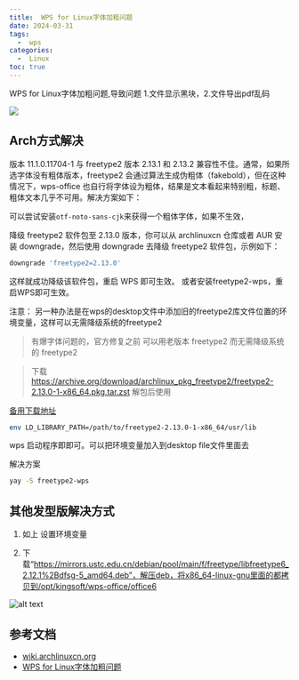 ```yaml
---
title:  WPS for Linux字体加粗问题
date: 2024-03-31
tags:
  -  wps
categories:
  -  Linux
toc: true
---
```


 WPS for Linux字体加粗问题,导致问题 1.文件显示黑块，2.文件导出pdf乱码

<!-- more -->

![](https://hehunfan-1300293535.cos.ap-shanghai.myqcloud.com/img/2024/202404011443145.png)

## Arch方式解决

版本 11.1.0.11704-1 与 freetype2 版本 2.13.1 和 2.13.2 兼容性不佳。通常，如果所选字体没有粗体版本，freetype2 会通过算法生成伪粗体（fakebold），但在这种情况下，wps-office 也自行将字体设为粗体，结果是文本看起来特别粗，标题、粗体文本几乎不可用。解决方案如下：

可以尝试安装`otf-noto-sans-cjk`来获得一个粗体字体，如果不生效，

降级 freetype2 软件包至 2.13.0 版本，你可以从 archlinuxcn 仓库或者 AUR 安装 downgrade，然后使用 downgrade 去降级 freetype2 软件包，示例如下：

```bash
downgrade 'freetype2=2.13.0'
```
这样就成功降级该软件包，重启 WPS 即可生效。 或者安装freetype2-wps，重启WPS即可生效。

注意： 另一种办法是在wps的desktop文件中添加旧的freetype2库文件位置的环境变量，这样可以无需降级系统的freetype2

> 有爆字体问题的，官方修复之前 可以用老版本 freetype2 而无需降级系统的 freetype2

> 下载 https://archive.org/download/archlinux_pkg_freetype2/freetype2-2.13.0-1-x86_64.pkg.tar.zst 解包后使用

[备用下载地址](https://file.trialos.com.cn/resources/8a8d86c28e4515c1018e988967bf5a35.zip)

```bash
env LD_LIBRARY_PATH=/path/to/freetype2-2.13.0-1-x86_64/usr/lib
```
wps 启动程序即即可。可以把环境变量加入到desktop file文件里面去


解决方案

```bash
yay -S freetype2-wps
```

## 其他发型版解决方式

1. 如上 设置环境变量

2. 下载“https://mirrors.ustc.edu.cn/debian/pool/main/f/freetype/libfreetype6_2.12.1%2Bdfsg-5_amd64.deb”，解压deb，将x86_64-linux-gnu里面的都拷贝到/opt/kingsoft/wps-office/office6

![alt text](image.png)

## 参考文档

- [wiki.archlinuxcn.org](https://wiki.archlinuxcn.org/wiki/WPS_Office)
- [WPS for Linux字体加粗问题](https://bbs.wps.cn/topic/3137)